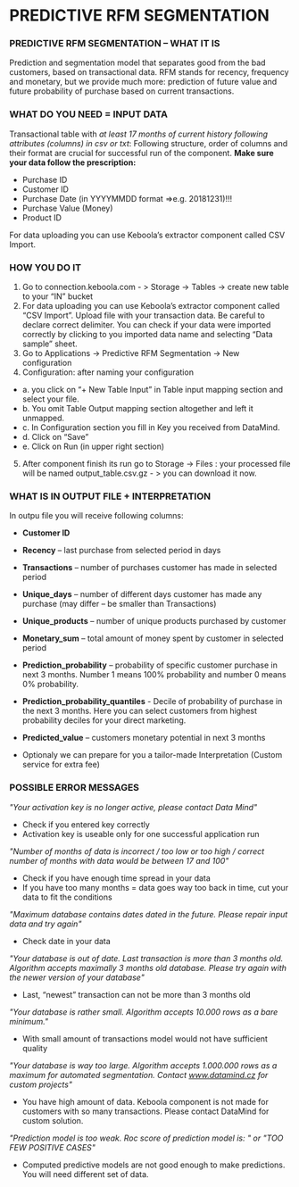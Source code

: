 ﻿
 						            
# PREDICTIVE RFM SEGMENTATION	
 
### PREDICTIVE RFM SEGMENTATION – WHAT IT IS
Prediction and segmentation model that separates good from the bad customers, based on transactional data. RFM stands for recency, frequency and monetary, but we provide much more: prediction of future value and future probability of purchase based on current transactions. 

### WHAT DO YOU NEED = INPUT DATA
Transactional table with *at least 17 months of current history following attributes (columns) in csv or txt*:
Following structure, order of columns and their format are crucial for successful run of the component. **Make sure your data follow the prescription:**

* 	Purchase ID
* 	Customer ID
* 	Purchase Date (in YYYYMMDD format =>e.g.  20181231)!!!
* 	Purchase Value (Money)
* 	Product ID

For data uploading you can use Keboola’s extractor component called CSV Import.

### HOW YOU DO IT

1.	Go to connection.keboola.com - > Storage -> Tables -> create new table to your “IN” bucket
2.	For data uploading you can use Keboola’s extractor component called “CSV Import”.
Upload file with your transaction data. Be careful to declare correct delimiter. You can check if your data were imported correctly by clicking to you imported data name and selecting “Data sample” sheet.
3.	Go to Applications -> Predictive RFM Segmentation -> New configuration
4.	Configuration:  after naming your configuration
* a.	 you click on “+ New Table Input” in Table input mapping section and select your file.
* b.	You omit Table Output mapping section altogether and left it unmapped.
* c.	In Configuration section you fill in Key you received from DataMind. 
* d.	Click on “Save”
* e.	Click on Run (in upper right section)
5.	After component finish its run go to Storage -> Files : your processed file will be named output_table.csv.gz - > you can download it now.

### WHAT IS IN OUTPUT FILE + INTERPRETATION

In outpu file you will receive following columns:

* 	**Customer ID**
* 	**Recency** – last purchase from selected period in days
* 	**Transactions** – number of purchases customer has made in selected period
* 	**Unique_days** – number of different days customer has made any purchase (may differ – be smaller than Transactions)
* 	**Unique_products** – number of unique products purchased by customer
* 	**Monetary_sum** – total amount of money spent by customer in selected period
* 	**Prediction_probability** – probability of specific customer purchase in next 3 months. Number 1 means 100% probability and number 0 means 0% probability.
* 	**Prediction_probability_quantiles** - Decile of probability of purchase in the next 3 months. Here you can select customers from highest probability deciles for your direct marketing.

* 	**Predicted_value** – customers monetary potential in next 3 months

* 	Optionaly we can prepare for you a tailor-made Interpretation (Custom service for extra fee)

### POSSIBLE ERROR MESSAGES

*"Your activation key is no longer active, please contact Data Mind"*
-	Check if you entered key correctly
-	Activation key is useable only for one successful application run

*"Number of months of data is incorrect / too low or too high / correct number of months with data would be between 17 and 100"*
-	Check if you have enough time spread in your data
-	If you have too many months = data goes way too back in time, cut your data to fit the conditions

*"Maximum database contains dates dated in the future. Please repair input data and try again"*
-	Check date in your data

*"Your database is out of date. Last transaction is more than 3 months old. Algorithm accepts maximally 3 months old database. Please try again with the newer version of your database"*
-	Last, “newest” transaction can not be more than 3 months old

*"Your database is rather small. Algorithm accepts 10.000 rows as a bare minimum."*
-	With small amount of transactions model would not have sufficient quality

*"Your database is way too large. Algorithm accepts 1.000.000 rows as a maximum for automated segmentation. Contact www.datamind.cz for custom projects"*
-	You have high amount of data. Keboola component is not made for customers with so many transactions. Please contact DataMind for custom solution.

*"Prediction model is too weak. Roc score of prediction model is:  " or "TOO FEW POSITIVE CASES"*
- Computed predictive models are not good enough to make predictions. You will need different set of data.
